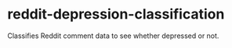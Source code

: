 # reddit-depression-classification
Classifies Reddit comment data to see whether depressed or not. 
